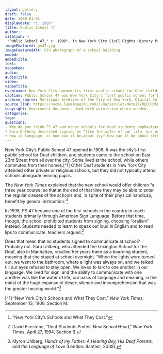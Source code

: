 ```yaml
--- 
layout: gallery
draft: false
date: 1908-01-01
displaydate: "c. 1908"
title: Public School 47
author: 
citation: >
 "Public School 47," c. 1908", in New York City Civil Rights History Project, Accessed: [Month Day, Year], https://nyccivilrightshistory.org/site-preview/gallery/ps47.
imageFeatured: ps47.jpg
imageFeaturedAlt: Old photograph of a school building
embed: 
embedTitle: 
text: 
mapembed: 
audio: 
audioTitle: 
video: 
videoTitle: 
eventname: New York City opened its first public school for Deaf children.
caption: Public School 47 was New York City’s first public school for Deaf children.
archive_source: Municipal Archives of the City of New York, Digital Collections
source_link: https://nycma.lunaimaging.com/luna/servlet/detail/RECORDSPHOTOUNITARC~22~22~1401501~169962:PS-47,-Manhattan--exterior?qvq=q:deaf&mi=0&trs=816
copyright: Government document. Used with permission where needed.
categories: 
tags: 
questions: 
- Why do you think PS 47 and other schools for deaf students emphasized lip-reading and speaking rather than sign language? How does this relate to the school’s plan to have students “enter the regular classes…and benefit by general instruction”? 
- Sara Uhlberg described signing as “like the water of our life, our oasis of language and meaning.” But it was an oasis that she had to break school rules to find. What is your “oasis of language and meaning”? Does it connect to your life at school, or not? 
- How is language, or how can it be,about joy? How can it be about struggle or politics?
--- 
```


New York City’s Public School 47 opened in 1908. It was the city’s first public school for Deaf children, and students came to the school on East 23rd Street from all over the city. Some lived at the school, while others commuted from their homes.[^1] Other Deaf students in New York City attended other private or religious schools, but they did not typically attend schools alongside hearing pupils.

The *New York Times* explained that the new school would offer children “a three year course, so that at the end of that time they may be able to enter the regular classes of the schools and, in spite of their physical handicap, benefit by general instruction.”[^2]

In 1998, PS 47 became one of the first schools in the country to teach students primarily through American Sign Language. Before that time, though, the school prohibited students from signing, choosing “oralism” instead. Students needed to learn to speak out loud in English and to read lips to communicate, teachers argued.[^3]  

Does that mean that no students signed to communicate at school? Probably not. Sara Uhlberg, who attended the Lexington School for the Deaf, also in Manhattan, recalled her years there as a boarding student, meaning that she stayed at school overnight. “When the lights were turned out, we went to the bathroom, where a light was always on, and we talked till our eyes refused to stay open. We loved to talk to one another in our language. We lived for sign, and the ability to communicate with one another was like the water of life, our oasis of language and meaning, in the midst of the huge expanse of desert silence and incomprehension that was the greater hearing world.”[^4]  

[^1] “New York City’s Schools and What They Cost,” *New York Times*, September 13, 1908, Section M.

[^2]: “New York City’s Schools and What They Cost.”

[^3]: David Firestone, “Deaf Students Protest New School Head,” *New York Times*, April 27, 1994, Section B.

[^4]: Myron Uhlberg, *Hands of my Father: A Hearing Boy, His Deaf Parents, and the Language of Love* (London: Bantam, 2008).
